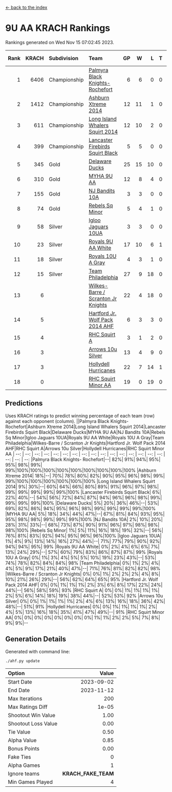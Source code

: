 [<- back to the index](readme.md)
# 9U AA KRACH Rankings
Rankings generated on Wed Nov 15 07:02:45 2023.

Rank|KRACH|Subdivision|Team|GP|W|L|T|OTW|OTL|SoS|Exp Wins|Win Diff
---:|---:|:---|:---|---:|---:|---:|---:|---:|---:|---:|---:|---:
1|6406|Championship|[Palmyra Black Knights- Rochefort](https://gamesheetstats.com/seasons/3659/teams/140260/schedule)|6|6|0|0|0|0|152|6.8|-0.0
2|1412|Championship|[Ashburn Xtreme 2014](https://gamesheetstats.com/seasons/3659/teams/140217/schedule)|12|11|1|0|0|0|160|11.8|-0.0
3|611|Championship|[Long Island Whalers Squirt 2014](https://gamesheetstats.com/seasons/3659/teams/140221/schedule)|12|10|2|0|1|0|212|10.8|-0.0
4|399|Championship|[Lancaster Firebirds Squirt Black](https://gamesheetstats.com/seasons/3659/teams/140256/schedule)|5|5|0|0|0|0|10|5.9|0.0
5|345|Gold|[Delaware Ducks](https://gamesheetstats.com/seasons/3659/teams/140218/schedule)|25|15|10|0|0|3|1070|15.8|-0.0
6|310|Gold|[MYHA 9U AA](https://gamesheetstats.com/seasons/3659/teams/140222/schedule)|12|8|4|0|2|0|231|8.8|-0.0
7|155|Gold|[NJ Bandits 10A](https://gamesheetstats.com/seasons/3659/teams/140259/schedule)|3|3|0|0|0|0|6|3.9|0.0
8|74|Gold|[Rebels Sq Minor](https://gamesheetstats.com/seasons/3659/teams/140223/schedule)|5|4|1|0|1|0|62|4.9|0.0
9|58|Silver|[Igloo Jaguars 10UA](https://gamesheetstats.com/seasons/3659/teams/140253/schedule)|3|3|0|0|0|0|2|3.9|0.0
10|23|Silver|[Royals 9U AA White](https://gamesheetstats.com/seasons/3659/teams/140225/schedule)|17|10|6|1|0|0|135|11.4|0.0
11|18|Silver|[Royals 10U A Gray](https://gamesheetstats.com/seasons/3659/teams/140262/schedule)|4|3|1|0|0|0|6|3.9|0.0
12|15|Silver|[Team Philadelphia](https://gamesheetstats.com/seasons/3659/teams/140226/schedule)|27|9|18|0|0|1|560|9.9|0.0
13|6||[Wilkes-Barre / Scranton Jr Knights](https://gamesheetstats.com/seasons/3659/teams/140228/schedule)|22|4|18|0|0|0|748|4.9|0.0
14|5||[Hartford Jr. Wolf Pack 2014 AHF](https://gamesheetstats.com/seasons/3659/teams/140219/schedule)|6|3|3|0|0|0|90|3.9|0.0
15|4||[RHC Squirt A](https://gamesheetstats.com/seasons/3659/teams/140261/schedule)|3|1|2|0|0|0|8|1.9|0.0
16|3||[Arrows 10u Silver](https://gamesheetstats.com/seasons/3659/teams/140216/schedule)|13|4|9|0|0|0|164|4.9|0.0
17|3||[Hollydell Hurricanes](https://gamesheetstats.com/seasons/3659/teams/140220/schedule)|22|7|14|1|0|0|89|8.4|0.0
18|0||[RHC Squirt Minor AA](https://gamesheetstats.com/seasons/3659/teams/140224/schedule)|19|0|19|0|0|0|98|0.9|0.0

## Predictions
Uses KRACH ratings to predict winning percentage of each team (row) against each opponent (column).
||Palmyra Black Knights- Rochefort|Ashburn Xtreme 2014|Long Island Whalers Squirt 2014|Lancaster Firebirds Squirt Black|Delaware Ducks|MYHA 9U AA|NJ Bandits 10A|Rebels Sq Minor|Igloo Jaguars 10UA|Royals 9U AA White|Royals 10U A Gray|Team Philadelphia|Wilkes-Barre / Scranton Jr Knights|Hartford Jr. Wolf Pack 2014 AHF|RHC Squirt A|Arrows 10u Silver|Hollydell Hurricanes|RHC Squirt Minor AA
| --: | --: | --: | --: | --: | --: | --: | --: | --: | --: | --: | --: | --: | --: | --: | --: | --: | --: | --: 
|Palmyra Black Knights- Rochefort|--| 82%| 91%| 94%| 95%| 95%| 98%| 99%| 99%|100%|100%|100%|100%|100%|100%|100%|100%|100%
|Ashburn Xtreme 2014| 18%|--| 70%| 78%| 80%| 82%| 90%| 95%| 96%| 98%| 99%| 99%|100%|100%|100%|100%|100%|100%
|Long Island Whalers Squirt 2014|  9%| 30%|--| 60%| 64%| 66%| 80%| 89%| 91%| 96%| 97%| 98%| 99%| 99%| 99%| 99%| 99%|100%
|Lancaster Firebirds Squirt Black|  6%| 22%| 40%|--| 54%| 56%| 72%| 84%| 87%| 94%| 96%| 96%| 98%| 99%| 99%| 99%| 99%|100%
|Delaware Ducks|  5%| 20%| 36%| 46%|--| 53%| 69%| 82%| 86%| 94%| 95%| 96%| 98%| 99%| 99%| 99%| 99%|100%
|MYHA 9U AA|  5%| 18%| 34%| 44%| 47%|--| 67%| 81%| 84%| 93%| 95%| 95%| 98%| 98%| 99%| 99%| 99%|100%
|NJ Bandits 10A|  2%| 10%| 20%| 28%| 31%| 33%|--| 68%| 73%| 87%| 90%| 91%| 96%| 97%| 98%| 98%| 98%|100%
|Rebels Sq Minor|  1%|  5%| 11%| 16%| 18%| 19%| 32%|--| 56%| 76%| 81%| 83%| 92%| 94%| 95%| 96%| 96%|100%
|Igloo Jaguars 10UA|  1%|  4%|  9%| 13%| 14%| 16%| 27%| 44%|--| 71%| 77%| 79%| 90%| 92%| 94%| 94%| 95%| 99%
|Royals 9U AA White|  0%|  2%|  4%|  6%|  6%|  7%| 13%| 24%| 29%|--| 57%| 60%| 79%| 83%| 86%| 87%| 87%| 99%
|Royals 10U A Gray|  0%|  1%|  3%|  4%|  5%|  5%| 10%| 19%| 23%| 43%|--| 53%| 74%| 78%| 82%| 84%| 84%| 98%
|Team Philadelphia|  0%|  1%|  2%|  4%|  4%|  5%|  9%| 17%| 21%| 40%| 47%|--| 71%| 76%| 81%| 82%| 82%| 98%
|Wilkes-Barre / Scranton Jr Knights|  0%|  0%|  1%|  2%|  2%|  2%|  4%|  8%| 10%| 21%| 26%| 29%|--| 56%| 62%| 64%| 65%| 95%
|Hartford Jr. Wolf Pack 2014 AHF|  0%|  0%|  1%|  1%|  1%|  2%|  3%|  6%|  8%| 17%| 22%| 24%| 44%|--| 56%| 58%| 59%| 93%
|RHC Squirt A|  0%|  0%|  1%|  1%|  1%|  1%|  2%|  5%|  6%| 14%| 18%| 19%| 38%| 44%|--| 52%| 53%| 92%
|Arrows 10u Silver|  0%|  0%|  1%|  1%|  1%|  1%|  2%|  4%|  6%| 13%| 16%| 18%| 36%| 42%| 48%|--| 51%| 91%
|Hollydell Hurricanes|  0%|  0%|  1%|  1%|  1%|  1%|  2%|  4%|  5%| 13%| 16%| 18%| 35%| 41%| 47%| 49%|--| 91%
|RHC Squirt Minor AA|  0%|  0%|  0%|  0%|  0%|  0%|  0%|  0%|  1%|  1%|  2%|  2%|  5%|  7%|  8%|  9%|  9%|--

## Generation Details

Generated with command line:
```
./ahf.py update
```

| Option | Value |
| :----- | ----: |
| Start Date | 2023-09-02 |
| End Date | 2023-11-12 |
| Max Iterations | 200 |
| Max Ratings Diff | 1e-05 |
| Shootout Win Value | 1.00 |
| Shootout Loss Value | 0.00 |
| Tie Value | 0.50 |
| Alpha Value | 0.85 |
| Bonus Points | 0.00 |
| Fake Ties | 0 |
| Alpha Games | 1 |
| Ignore teams | __KRACH_FAKE_TEAM__ |
| Min Games Played | 4 |

